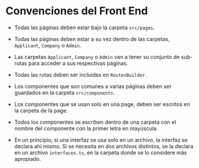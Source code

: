 # Convenciones del Front End

* Todas las páginas deben estar bajo la carpeta `src/pages`.

* Todas las páginas deben estar a su vez dentro de las carpetas, `Applicant`, 
`Company` o `Admin`.

* Las carpetas `Applicant`, `Company` o `Admin` van a tener su conjunto de 
sub-rutas para acceder a sus respectivas páginas.

* Todas las rutas deben ser incluidas en `RoutesBuilder`.

* Los componentes que son comunes a varias páginas deben ser guardados en la 
carpeta `src/components`.

* Los componentes que se usan solo en una page, deben ser escritos en la 
carpeta de la page.

* Todos los componentes se escriben dentro de una carpeta con el nombre del 
componente con la primer letra en mayúscula.

* En un principio, si una interfaz se usa solo en un archivo, la interfaz se 
declara ahí mismo. Si se necesita en dos archivos distintos, se la declara en 
un archivo `interfaces.ts`, en la carpeta donde se lo considere más apropiado.
